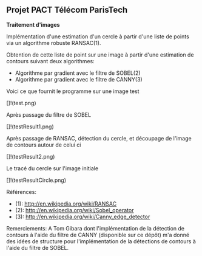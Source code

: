 Projet PACT Télécom ParisTech
-----------------------------

**Traitement d'images**

Implémentation d'une estimation d'un cercle à partir d'une liste de points via un algorithme robuste RANSAC(1).

Obtention de cette liste de point sur une image à partir d'une estimation de contours suivant deux algorithmes:
  * Algorithme par gradient avec le filtre de SOBEL(2)
  * Algorithme par gradient avec le filtre de CANNY(3)
  
Voici ce que fournit le programme sur une image test

[]!(test.png)

Après passage du filtre de SOBEL

[]!(testResult1.png)

Après passage de RANSAC, détection du cercle, et découpage de l'image de contours autour de celui ci

[]!(testResult2.png)

Le tracé du cercle sur l'image initiale

[]!(testResultCircle.png)


Références:
* (1): http://en.wikipedia.org/wiki/RANSAC
* (2): http://en.wikipedia.org/wiki/Sobel_operator
* (3): http://en.wikipedia.org/wiki/Canny_edge_detector

Remerciements:
A Tom Gibara dont l'implémentation de la détection de contours à l'aide du filtre de CANNY (disponible sur ce dépôt) m'a donné des idées de structure pour l'implémentation de la détections de contours à l'aide du filtre de SOBEL.
